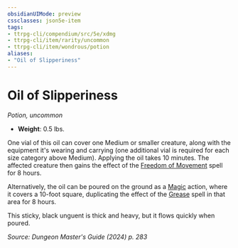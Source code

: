 ```yaml
---
obsidianUIMode: preview
cssclasses: json5e-item
tags:
- ttrpg-cli/compendium/src/5e/xdmg
- ttrpg-cli/item/rarity/uncommon
- ttrpg-cli/item/wondrous/potion
aliases: 
- "Oil of Slipperiness"
---
```

# Oil of Slipperiness
*Potion, uncommon*  


- **Weight**: 0.5 lbs.

One vial of this oil can cover one Medium or smaller creature, along with the equipment it's wearing and carrying (one additional vial is required for each size category above Medium). Applying the oil takes 10 minutes. The affected creature then gains the effect of the [Freedom of Movement](Mechanics/spells/freedom-of-movement-xphb.md) spell for 8 hours.

Alternatively, the oil can be poured on the ground as a [Magic](Mechanics/rules/actions.md#Magic) action, where it covers a 10-foot square, duplicating the effect of the [Grease](Mechanics/spells/grease-xphb.md) spell in that area for 8 hours.

This sticky, black unguent is thick and heavy, but it flows quickly when poured.

*Source: Dungeon Master's Guide (2024) p. 283*
